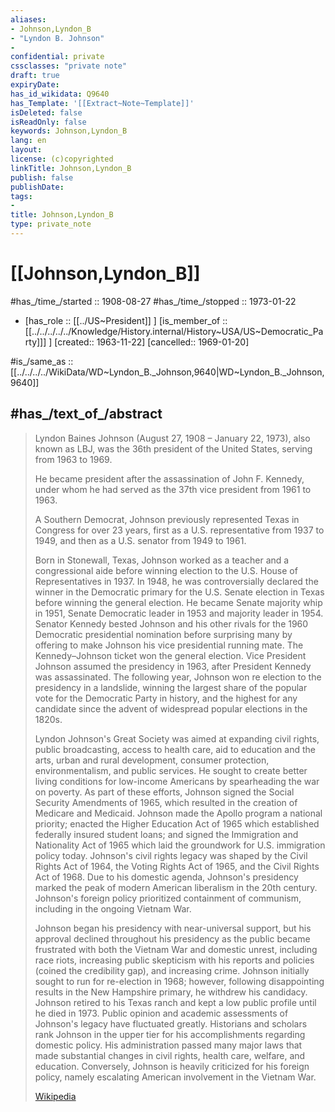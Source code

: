 ```yaml
---
aliases:
- Johnson,Lyndon_B
- "Lyndon B. Johnson"
- 
confidential: private
cssclasses: "private note"
draft: true
expiryDate: 
has_id_wikidata: Q9640
has_Template: '[[Extract~Note~Template]]'
isDeleted: false
isReadOnly: false
keywords: Johnson,Lyndon_B
lang: en
layout: 
license: (c)copyrighted
linkTitle: Johnson,Lyndon_B
publish: false
publishDate: 
tags:
- 
title: Johnson,Lyndon_B
type: private_note
---
```


# [[Johnson,Lyndon_B]] 

#has_/time_/started :: 1908-08-27
#has_/time_/stopped  :: 1973-01-22
-   [has_role :: [[../US~President]] ] [is_member_of ::[[../../../../../Knowledge/History.internal/History~USA/US~Democratic_Party]]] ] [created:: 1963-11-22]  [cancelled:: 1969-01-20]  

#is_/same_as :: [[../../../../WikiData/WD~Lyndon_B._Johnson,9640|WD~Lyndon_B._Johnson,9640]] 

## #has_/text_of_/abstract 

> Lyndon Baines Johnson (August 27, 1908 – January 22, 1973), also known as LBJ, 
> was the 36th president of the United States, serving from 1963 to 1969. 
> 
> He became president after the assassination of John F. Kennedy, 
> under whom he had served as the 37th vice president from 1961 to 1963. 
> 
> A Southern Democrat, Johnson previously represented Texas in Congress for over 23 years, 
> first as a U.S. representative from 1937 to 1949, and then as a U.S. senator from 1949 to 1961.
>
> Born in Stonewall, Texas, Johnson worked as a teacher and a congressional aide before winning election to the U.S. House of Representatives in 1937. In 1948, he was controversially declared the winner in the Democratic primary for the U.S. Senate election in Texas before winning the general election. He became Senate majority whip in 1951, Senate Democratic leader in 1953 and majority leader in 1954. Senator Kennedy bested Johnson and his other rivals for the 1960 Democratic presidential nomination before surprising many by offering to make Johnson his vice presidential running mate. The Kennedy–Johnson ticket won the general election. Vice President Johnson assumed the presidency in 1963, after President Kennedy was assassinated. The following year, Johnson won re election to the presidency in a landslide, winning the largest share of the popular vote for the Democratic Party in history, and the highest for any candidate since the advent of widespread popular elections in the 1820s.
>
> Lyndon Johnson's Great Society was aimed at expanding civil rights, public broadcasting, access to health care, aid to education and the arts, urban and rural development, consumer protection, environmentalism, and public services. He sought to create better living conditions for low-income Americans by spearheading the war on poverty. As part of these efforts, Johnson signed the Social Security Amendments of 1965, which resulted in the creation of Medicare and Medicaid. Johnson made the Apollo program a national priority; enacted the Higher Education Act of 1965 which established federally insured student loans; and signed the Immigration and Nationality Act of 1965 which laid the groundwork for U.S. immigration policy today. Johnson's civil rights legacy was shaped by the Civil Rights Act of 1964, the Voting Rights Act of 1965, and the Civil Rights Act of 1968. Due to his domestic agenda, Johnson's presidency marked the peak of modern American liberalism in the 20th century. Johnson's foreign policy prioritized containment of communism, including in the ongoing Vietnam War.
>
> Johnson began his presidency with near-universal support, but his approval declined throughout his presidency as the public became frustrated with both the Vietnam War and domestic unrest, including race riots, increasing public skepticism with his reports and policies (coined the credibility gap), and increasing crime. Johnson initially sought to run for re-election in 1968; however, following disappointing results in the New Hampshire primary, he withdrew his candidacy. Johnson retired to his Texas ranch and kept a low public profile until he died in 1973. Public opinion and academic assessments of Johnson's legacy have fluctuated greatly. Historians and scholars rank Johnson in the upper tier for his accomplishments regarding domestic policy. His administration passed many major laws that made substantial changes in civil rights, health care, welfare, and education. Conversely, Johnson is heavily criticized for his foreign policy, namely escalating American involvement in the Vietnam War.
>
> [Wikipedia](https://en.wikipedia.org/wiki/Lyndon%20B.%20Johnson) 


